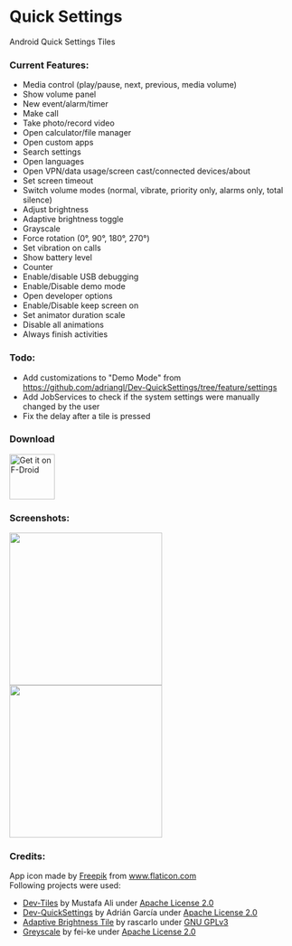 # Quick Settings
Android Quick Settings Tiles

### Current Features:
 - Media control (play/pause, next, previous, media volume)
 - Show volume panel
 - New event/alarm/timer
 - Make call
 - Take photo/record video
 - Open calculator/file manager
 - Open custom apps
 - Search settings
 - Open languages
 - Open VPN/data usage/screen cast/connected devices/about
 - Set screen timeout
 - Switch volume modes (normal, vibrate, priority only, alarms only, total silence)
 - Adjust brightness
 - Adaptive brightness toggle
 - Grayscale
 - Force rotation (0°, 90°, 180°, 270°)
 - Set vibration on calls
 - Show battery level
 - Counter
 - Enable/disable USB debugging
 - Enable/Disable demo mode
 - Open developer options
 - Enable/Disable keep screen on
 - Set animator duration scale
 - Disable all animations
 - Always finish activities

### Todo:
 - Add customizations to "Demo Mode" from https://github.com/adriangl/Dev-QuickSettings/tree/feature/settings
 - Add JobServices to check if the system settings were manually changed by the user
 - Fix the delay after a tile is pressed

### Download
[<img src="https://fdroid.gitlab.io/artwork/badge/get-it-on.png"
     alt="Get it on F-Droid"
     height="80">](https://f-droid.org/packages/com.asdoi.quicktiles/)

 ### Screenshots:
<img src="https://gitlab.com/asdoi/quick-tiles/-/raw/master/fastlane/metadata/android/en/images/phoneScreenshots/1.png?inline=false" width=270>
<img src="https://gitlab.com/asdoi/quick-tiles/-/raw/master/fastlane/metadata/android/en/images/phoneScreenshots/2.png?inline=false" width=270>

### Credits:
App icon made by <a href="https://www.flaticon.com/authors/freepik" title="Freepik">Freepik</a> from <a href="https://www.flaticon.com/" title="Flaticon"> www.flaticon.com</a>
<br>
Following projects were used:
<ul>
    <li><a href="https://github.com/mustafa01ali/Dev-Tiles">Dev-Tiles</a> by Mustafa Ali under <a href="https://www.apache.org/licenses/LICENSE-2.0.txt">Apache License 2.0</a></li>
    <li><a href="https://github.com/adriangl/Dev-QuickSettings">Dev-QuickSettings</a> by Adrián García under <a href="https://www.apache.org/licenses/LICENSE-2.0.txt">Apache License 2.0</a></li>
    <li><a href="https://github.com/rascarlo/AdaptiveBrightnessTile">Adaptive Brightness Tile</a> by rascarlo under <a href="https://www.gnu.org/licenses/gpl-3.0.txt">GNU GPLv3</a></li>
    <li><a href="https://github.com/fei-ke/Greyscale">Greyscale</a> by fei-ke under <a href="https://www.apache.org/licenses/LICENSE-2.0.txt">Apache License 2.0</a></li>
</ul>
